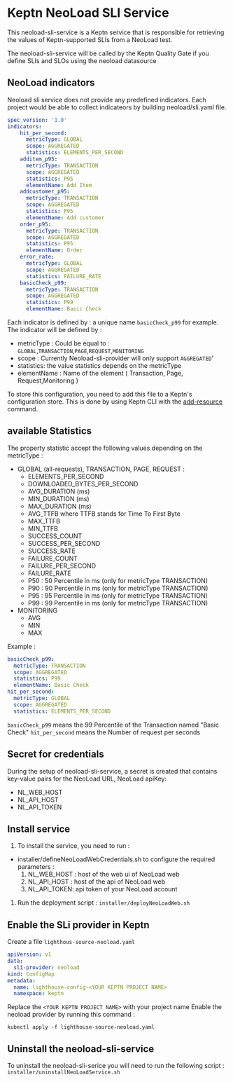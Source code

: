 # Keptn NeoLoad SLI Service

This neoload-sli-service is a Keptn service that is responsible for retrieving the values of Keptn-supported SLIs from a NeoLoad test.

The neoload-sli-service will be called by the Keptn Quality Gate if you define SLIs and SLOs using the neoload datasource

## NeoLoad indicators
Neoload sli service does not provide any predefined indicators.
Each project would be able to collect indicateors by building neoload/sli.yaml file.

```yaml
spec_version: '1.0'
indicators:
    hit_per_second:
      metricType: GLOBAL
      scope: AGGREGATED
      statistics: ELEMENTS_PER_SECOND
    additem_p95:
      metricType: TRANSACTION
      scope: AGGREGATED
      statistics: P95
      elementName: Add Item
    addcustomer_p95:
      metricType: TRANSACTION
      scope: AGGREGATED
      statistics: P95
      elementName: Add customer
    order_p95:
      metricType: TRANSACTION
      scope: AGGREGATED
      statistics: P95
      elementName: Order
    error_rate:
      metricType: GLOBAL
      scope: AGGREGATED
      statistics: FAILURE_RATE
    basicCheck_p99:
      metricType: TRANSACTION
      scope: AGGREGATED
      statistics: P99
      elementName: Basic Check
```

Each indicator is defined by :
a unique name `basicCheck_p99` for example.
The indicator will be defined by :
* metricType : Could be equal to : `GLOBAL`,`TRANSACTION`,`PAGE`,`REQUEST`,`MONITORING`
* scope : Currently Neoload-sli-provider will only support `AGGREGATED`'
* statistics: the value statistics depends on the metricType 
* elementName : Name of the element ( Transaction, Page, Request,Monitoring )


To store this configuration, you need to add this file to a Keptn's configuration store. This is done by using  Keptn CLI with the [add-resource](https://keptn.sh/docs/0.6.0/reference/cli/#keptn-add-resource) command. 

## available Statistics 
The property statistic accept the following values depending on the metricType :
* GLOBAL (all-requests), TRANSACTION, PAGE, REQUEST :
    * ELEMENTS_PER_SECOND
    * DOWNLOADED_BYTES_PER_SECOND
    * AVG_DURATION (ms)
    * MIN_DURATION (ms)
    * MAX_DURATION (ms)
    * AVG_TTFB where TTFB stands for Time To First Byte
    * MAX_TTFB
    * MIN_TTFB
    * SUCCESS_COUNT
    * SUCCESS_PER_SECOND
    * SUCCESS_RATE
    * FAILURE_COUNT
    * FAILURE_PER_SECOND
    * FAILURE_RATE
    * P50 : 50 Percentile in ms (only for metricType TRANSACTION)
    * P90 : 90 Percentile in ms (only for metricType TRANSACTION)
    * P95 : 95 Percentile in ms (only for metricType TRANSACTION)
    * P99 : 99 Percentile in ms (only for metricType TRANSACTION)
* MONITORING 
    * AVG
    * MIN
    * MAX

Example :
```yaml
basicCheck_p99:
  metricType: TRANSACTION
  scope: AGGREGATED
  statistics: P99
  elementName: Basic Check
hit_per_second:
  metricType: GLOBAL
  scope: AGGREGATED
  statistics: ELEMENTS_PER_SECOND
```
`basicCheck_p99` means the 99 Percentile of the Transaction named "Basic Check"
`hit_per_second` means the Number of request per seconds


## Secret for credentials
During the setup of neoload-sli-service, a secret is created that contains key-value pairs for the NeoLoad  URL, NeoLoad apiKey:
   * NL_WEB_HOST 
   * NL_API_HOST 
   * NL_API_TOKEN
    

## Install service <a id="install"></a>

1. To install the service, you need to run :
 * installer/defineNeoLoadWebCredentials.sh to configure the required parameters :
    1. NL_WEB_HOST : host of the web ui of NeoLoad web
    1. NL_API_HOST : host of the api of NeoLoad web
    1. NL_API_TOKEN: api token of your NeoLoad account
    
1. Run the deployment script : `installer/deployNeoLoadWeb.sh`  


## Enable the SLi provider in Keptn
Create a file `lighthous-source-neoload.yaml `
```yaml
apiVersion: v1
data:
  sli-provider: neoload
kind: ConfigMap
metadata:
  name: lighthouse-config-<YOUR KEPTN PROJECT NAME>
  namespace: keptn
 ```
Replace the `<YOUR KEPTN PROJECT NAME>` with your project name
Enable the neoload provider by running this command :
```
kubectl apply -f lighthouse-source-neoload.yaml    
```
## Uninstall the neoload-sli-service

To uninstall the neoload-sli-serice you will need to run the following script : `installer/uninstallNeoLoadService.sh`

 
   
